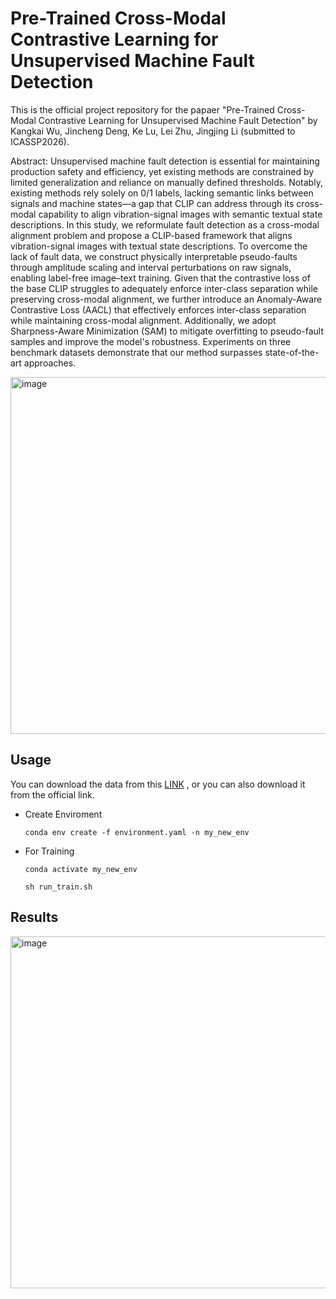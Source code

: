 # Pre-Trained Cross-Modal Contrastive Learning for Unsupervised Machine Fault Detection
This is the official project repository for the papaer "Pre-Trained Cross-Modal Contrastive Learning for Unsupervised Machine Fault Detection" by Kangkai Wu, Jincheng Deng, Ke Lu, Lei Zhu, Jingjing Li (submitted to ICASSP2026).

Abstract: Unsupervised machine fault detection is essential for maintaining production safety and efficiency, yet existing methods are constrained by limited generalization and reliance on manually defined thresholds. Notably, existing methods rely solely on 0/1 labels, lacking semantic links between signals and machine states—a gap that CLIP can address through its cross-modal capability to align vibration-signal images with semantic textual state descriptions. In this study, we reformulate fault detection as a cross-modal alignment problem and propose a CLIP-based framework that aligns vibration-signal images with textual state descriptions. To overcome the lack of fault data, we construct physically interpretable pseudo-faults through amplitude scaling and interval perturbations on raw signals, enabling label-free image–text training. Given that the contrastive loss of the base CLIP struggles to adequately enforce inter-class separation while preserving cross-modal alignment, we further introduce an Anomaly-Aware Contrastive Loss (AACL) that effectively enforces inter-class separation while maintaining cross-modal alignment. Additionally, we adopt Sharpness-Aware Minimization (SAM) to mitigate overfitting to pseudo-fault samples and improve the model's robustness. Experiments on three benchmark datasets demonstrate that our method surpasses state-of-the-art approaches.

<img width="1346" height="571" alt="image" src="https://github.com/user-attachments/assets/6c02ed16-ddea-4dd6-a67a-1a85005eeeaa" />



## Usage
You can download the data from this [LINK](https://pan.quark.cn/s/b7806b883a60) , or you can also download it from the official link.


* Create Enviroment

    `conda env create -f environment.yaml -n my_new_env`

* For Training

    `conda activate my_new_env`
  
    `sh run_train.sh`
  
## Results
<img width="1307" height="563" alt="image" src="https://github.com/user-attachments/assets/f064d94d-45e5-4e0a-b841-0e9ccd3af1de" />


